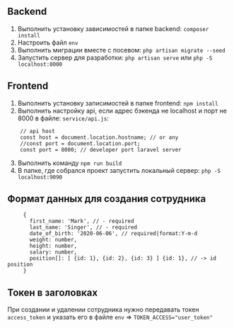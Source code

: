 ## Backend

1. Выполнить установку зависимостей в папке backend: `composer install`
2. Настроить файл `env`
3. Выполнить миграции вместе с посевом: `php artisan migrate --seed`
4. Запустить сервер для разработки: `php artisan serve` или `php -S localhost:8000`

## Frontend

1. Выполнить установку записимостей в папке frontend: `npm install`
2. Выполнить настройку api, если адрес бэкенда не localhost и порт не 8000 в файле: `service/api.js`:
```
    // api host
    const host = document.location.hostname; // or any
    //const port = document.location.port;
    const port = 8000; // developer port laravel server
```
3. Выполнить команду `npm run build`
4. В папке, где собрался проект запустить локальный сервер: `php -S localhost:9090`

## Формат данных для создания сотрудника

```
	 {
       first_name: 'Mark', // - required
       last_name: 'Singer', // - required
       date_of_birth: '2020-06-06', // required|format:Y-m-d
       weight: number,
       height: number,
       salary: number,
       position[]: [ {id: 1}, {id: 2}, {id: 3} ] {id: 1}, // -> id position
     }
```

## Токен в заголовках
При создании и удалении сотрудника нужно передавать токен `access_token` 
и указать его в файле `env` => `TOKEN_ACCESS="user_token"`